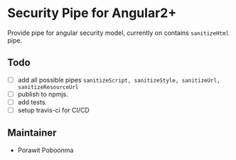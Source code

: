 Security Pipe for Angular2+
===========================

Provide pipe for angular security model, currently on contains `sanitizeHtml` pipe.

Todo
----

- [ ] add all possible pipes `sanitizeScript, sanitizeStyle, sanitizeUrl, sanitizeResourceUrl`
- [ ] publish to npmjs.
- [ ] add tests.
- [ ] setup travis-ci for CI/CD

Maintainer
----------

- Porawit Poboonma
